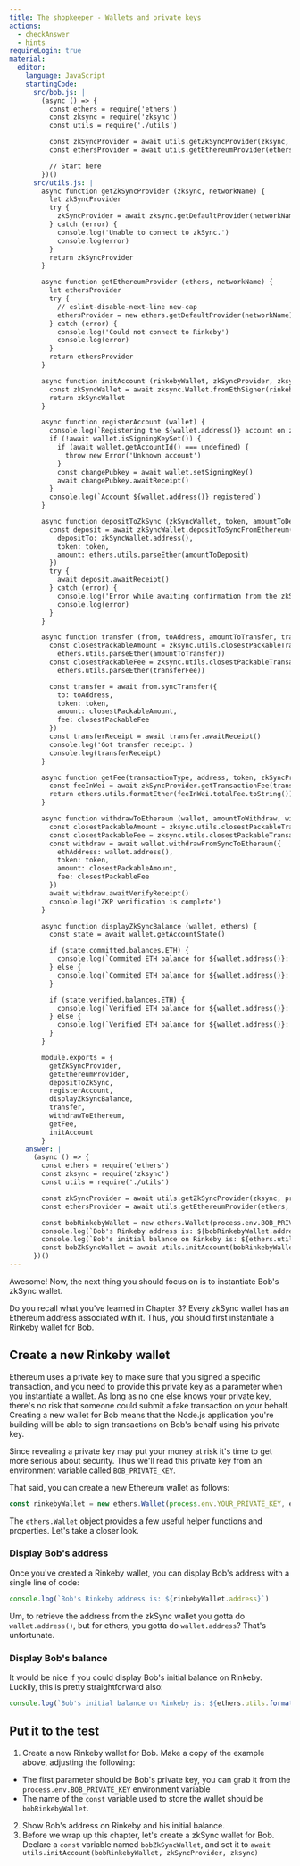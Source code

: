 ```yaml
---
title: The shopkeeper - Wallets and private keys
actions:
  - checkAnswer
  - hints
requireLogin: true
material:
  editor:
    language: JavaScript
    startingCode:
      src/bob.js: |
        (async () => {
          const ethers = require('ethers')
          const zksync = require('zksync')
          const utils = require('./utils')

          const zkSyncProvider = await utils.getZkSyncProvider(zksync, process.env.NETWORK_NAME)
          const ethersProvider = await utils.getEthereumProvider(ethers, process.env.NETWORK_NAME)

          // Start here
        })()
      src/utils.js: |
        async function getZkSyncProvider (zksync, networkName) {
          let zkSyncProvider
          try {
            zkSyncProvider = await zksync.getDefaultProvider(networkName)
          } catch (error) {
            console.log('Unable to connect to zkSync.')
            console.log(error)
          }
          return zkSyncProvider
        }

        async function getEthereumProvider (ethers, networkName) {
          let ethersProvider
          try {
            // eslint-disable-next-line new-cap
            ethersProvider = new ethers.getDefaultProvider(networkName)
          } catch (error) {
            console.log('Could not connect to Rinkeby')
            console.log(error)
          }
          return ethersProvider
        }

        async function initAccount (rinkebyWallet, zkSyncProvider, zksync) {
          const zkSyncWallet = await zksync.Wallet.fromEthSigner(rinkebyWallet, zkSyncProvider)
          return zkSyncWallet
        }

        async function registerAccount (wallet) {
          console.log(`Registering the ${wallet.address()} account on zkSync`)
          if (!await wallet.isSigningKeySet()) {
            if (await wallet.getAccountId() === undefined) {
              throw new Error('Unknown account')
            }
            const changePubkey = await wallet.setSigningKey()
            await changePubkey.awaitReceipt()
          }
          console.log(`Account ${wallet.address()} registered`)
        }

        async function depositToZkSync (zkSyncWallet, token, amountToDeposit, ethers) {
          const deposit = await zkSyncWallet.depositToSyncFromEthereum({
            depositTo: zkSyncWallet.address(),
            token: token,
            amount: ethers.utils.parseEther(amountToDeposit)
          })
          try {
            await deposit.awaitReceipt()
          } catch (error) {
            console.log('Error while awaiting confirmation from the zkSync operators.')
            console.log(error)
          }
        }

        async function transfer (from, toAddress, amountToTransfer, transferFee, token, zksync, ethers) {
          const closestPackableAmount = zksync.utils.closestPackableTransactionAmount(
            ethers.utils.parseEther(amountToTransfer))
          const closestPackableFee = zksync.utils.closestPackableTransactionFee(
            ethers.utils.parseEther(transferFee))

          const transfer = await from.syncTransfer({
            to: toAddress,
            token: token,
            amount: closestPackableAmount,
            fee: closestPackableFee
          })
          const transferReceipt = await transfer.awaitReceipt()
          console.log('Got transfer receipt.')
          console.log(transferReceipt)
        }

        async function getFee(transactionType, address, token, zkSyncProvider, ethers) {
          const feeInWei = await zkSyncProvider.getTransactionFee(transactionType, address, token)
          return ethers.utils.formatEther(feeInWei.totalFee.toString())
        }

        async function withdrawToEthereum (wallet, amountToWithdraw, withdrawalFee, token, zksync, ethers) {
          const closestPackableAmount = zksync.utils.closestPackableTransactionAmount(ethers.utils.parseEther(amountToWithdraw))
          const closestPackableFee = zksync.utils.closestPackableTransactionFee(ethers.utils.parseEther(withdrawalFee))
          const withdraw = await wallet.withdrawFromSyncToEthereum({
            ethAddress: wallet.address(),
            token: token,
            amount: closestPackableAmount,
            fee: closestPackableFee
          })
          await withdraw.awaitVerifyReceipt()
          console.log('ZKP verification is complete')
        }

        async function displayZkSyncBalance (wallet, ethers) {
          const state = await wallet.getAccountState()

          if (state.committed.balances.ETH) {
            console.log(`Commited ETH balance for ${wallet.address()}: ${ethers.utils.formatEther(state.committed.balances.ETH)}`)
          } else {
            console.log(`Commited ETH balance for ${wallet.address()}: 0`)
          }

          if (state.verified.balances.ETH) {
            console.log(`Verified ETH balance for ${wallet.address()}: ${ethers.utils.formatEther(state.verified.balances.ETH)}`)
          } else {
            console.log(`Verified ETH balance for ${wallet.address()}: 0`)
          }
        }

        module.exports = {
          getZkSyncProvider,
          getEthereumProvider,
          depositToZkSync,
          registerAccount,
          displayZkSyncBalance,
          transfer,
          withdrawToEthereum,
          getFee,
          initAccount
        }
    answer: |
      (async () => {
        const ethers = require('ethers')
        const zksync = require('zksync')
        const utils = require('./utils')

        const zkSyncProvider = await utils.getZkSyncProvider(zksync, process.env.NETWORK_NAME)
        const ethersProvider = await utils.getEthereumProvider(ethers, process.env.NETWORK_NAME)

        const bobRinkebyWallet = new ethers.Wallet(process.env.BOB_PRIVATE_KEY, ethersProvider)
        console.log(`Bob's Rinkeby address is: ${bobRinkebyWallet.address}`)
        console.log(`Bob's initial balance on Rinkeby is: ${ethers.utils.formatEther(await bobRinkebyWallet.getBalance())}`)
        const bobZkSyncWallet = await utils.initAccount(bobRinkebyWallet, zkSyncProvider, zksync)
      })()
---
```


Awesome! Now, the next thing you should focus on is to instantiate Bob's zkSync wallet.

Do you recall what you've learned in Chapter 3? Every zkSync wallet has an Ethereum address associated with it. Thus, you should first instantiate a Rinkeby wallet for Bob.

## Create a new Rinkeby wallet

Ethereum uses a private key to make sure that you signed a specific transaction, and you need to provide this private key as a parameter when you instantiate a wallet. As long as no one else knows your private key, there's no risk that someone could submit a fake transaction on your behalf. Creating a new wallet for Bob means that the Node.js application you're building will be able to sign transactions on Bob's behalf using his private key.

Since revealing a private key may put your money at risk it's time to get more serious about security. Thus we'll read this private key from an environment variable called `BOB_PRIVATE_KEY`.

That said, you can create a new Ethereum wallet as follows:

```JavaScript
const rinkebyWallet = new ethers.Wallet(process.env.YOUR_PRIVATE_KEY, ethersProvider)
```

The `ethers.Wallet` object provides a few useful helper functions and properties. Let's take a closer look.

### Display Bob's address

Once you've created a Rinkeby wallet, you can display Bob's address with a single line of code:

```JavaScript
console.log(`Bob's Rinkeby address is: ${rinkebyWallet.address}`)
```

Um, to retrieve the address from the zkSync wallet you gotta do `wallet.address()`, but for ethers, you gotta do `wallet.address`? That's unfortunate.

### Display Bob's balance

It would be nice if you could display Bob's initial balance on Rinkeby. Luckily, this is pretty straightforward also:

```JavaScript
console.log(`Bob's initial balance on Rinkeby is: ${ethers.utils.formatEther(await rinkebyWallet.getBalance())}`)
```

## Put it to the test

1. Create a new Rinkeby wallet for Bob. Make a copy of the example above, adjusting the following:

- The first parameter should be Bob's private key, you can grab it from the `process.env.BOB_PRIVATE_KEY` environment variable
- The name of the `const` variable used to store the wallet should be `bobRinkebyWallet`.

2. Show Bob's address on Rinkeby and his initial balance.
3. Before we wrap up this chapter, let's create a zkSync wallet for Bob. Declare a `const` variable named `bobZkSyncWallet`, and set it to `await utils.initAccount(bobRinkebyWallet, zkSyncProvider, zksync)`
